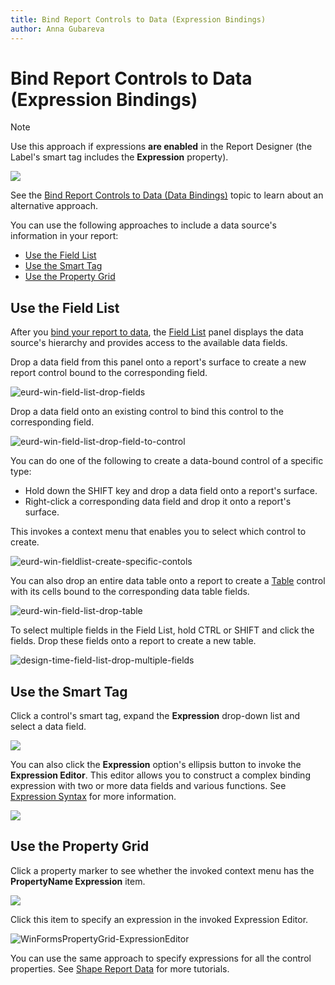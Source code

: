 ```yaml
---
title: Bind Report Controls to Data (Expression Bindings)
author: Anna Gubareva
---
```

# Bind Report Controls to Data (Expression Bindings)

> [!NOTE]
> Use this approach if expressions **are enabled** in the Report Designer (the Label's smart tag includes the **Expression** property).
>
> ![](../../../../images/eurd-label-expression-binding-modes.png)
>
> See the [Bind Report Controls to Data (Data Bindings)](bind-controls-to-data-data-bindings.md) topic to learn about an alternative approach.

You can use the following approaches to include a data source's information in your report:

* [Use the Field List](#use-the-field-list)
* [Use the Smart Tag](#use-the-smart-tag)
* [Use the Property Grid](#use-the-property-grid)

## Use the Field List

After you [bind your report to data](../bind-to-data.md), the [Field List](../report-designer-tools/ui-panels/field-list.md) panel displays the data source's hierarchy and provides access to the available data fields. 

Drop a data field from this panel onto a report's surface to create a new report control bound to the corresponding field.

![eurd-win-field-list-drop-fields](../../../../images/eurd-win-field-list-drop-fields.png)

Drop a data field onto an existing control to bind this control to the corresponding field.

![eurd-win-field-list-drop-field-to-control](../../../../images/eurd-win-field-list-drop-field-to-control.png)

You can do one of the following to create a data-bound control of a specific type:

* Hold down the SHIFT key and drop a data field onto a report's surface.
* Right-click a corresponding data field and drop it onto a report's surface.

This invokes a context menu that enables you to select which control to create.

![eurd-win-fieldlist-create-specific-contols](../../../../images/eurd-win-fieldlist-create-specific-contols.png)

You can also drop an entire data table onto a report to create a [Table](../use-report-elements/use-tables.md) control with its cells bound to the corresponding data table fields. 

![eurd-win-field-list-drop-table](../../../../images/eurd-win-field-list-drop-table.png)

To select multiple fields in the Field List, hold CTRL or SHIFT and click the fields. Drop these fields onto a report to create a new table.

![design-time-field-list-drop-multiple-fields](../../../../images/eurd-win-list-drop-multiple-fields.png)

## Use the Smart Tag

Click a control's smart tag, expand the **Expression** drop-down list and select a data field.

![](../../../../images/eurd-win-label-bind-to-data-field.png)

You can also click the **Expression** option's ellipsis button to invoke the **Expression Editor**. This editor allows you to construct a complex binding expression with two or more data fields and various functions. See [Expression Syntax](../use-expressions/expression-syntax.md) for more information.
 
![](../../../../images/eurd-win-label-expression-binding.png)


## Use the Property Grid

Click a property marker to see whether the invoked context menu has the **PropertyName Expression** item.

![](../../../../images/eurd-win-property-grid-data-binding.png)

Click this item to specify an expression in the invoked Expression Editor.

![WinFormsPropertyGrid-ExpressionEditor](../../../../images/eurd-win-PropertyGrid-ExpressionEditor.png)

You can use the same approach to specify expressions for all the control properties. See [Shape Report Data](../shape-report-data/shape-data-expression-bindings.md) for more tutorials.

